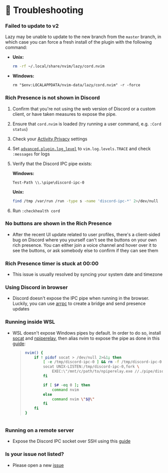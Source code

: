 # 🔧 Troubleshooting

### Failed to update to v2
Lazy may be unable to update to the new branch from the `master` branch, in which case you can force a fresh install of the plugin with the following command:
  
- **Unix:**
    ```sh
    rm -rf ~/.local/share/nvim/lazy/cord.nvim
    ```

- **Windows:**
    ```pwsh
    rm "$env:LOCALAPPDATA/nvim-data/lazy/cord.nvim" -r -force
    ```

### Rich Presence is not shown in Discord
1. Confirm that you're not using the web version of Discord or a custom client, or have taken measures to expose the pipe.
2. Ensure that `cord.nvim` is loaded (try running a user command, e.g. `:Cord status`)
4. Check your [Activity Privacy](https://github.com/vyfor/cord.nvim/assets/92883017/c0c8c410-e90e-425e-bf10-8b59f04f15ce) settings
5. Set [`advanced.plugin.log_level`](./Configuration.md#️-advanced) to `vim.log.levels.TRACE` and check `:messages` for logs
6. Verify that the Discord IPC pipe exists:

   **Windows:**
   ```pwsh
   Test-Path \\.\pipe\discord-ipc-0
   ```

   **Unix:**
   ```sh
   find /tmp /var/run /run -type s -name 'discord-ipc-*' 2>/dev/null
   ```
7. Run `:checkhealth cord`

### No buttons are shown in the Rich Presence
- After the recent UI update related to user profiles, there's a client-sided bug on Discord where you yourself can't see the buttons on your own rich presence. You can either join a voice channel and hover over it to see the buttons, or ask somebody else to confirm if they can see them

### Rich Presence timer is stuck at 00:00
- This issue is usually resolved by syncing your system date and timezone

### Using Discord in browser
- Discord doesn't expose the IPC pipe when running in the browser. Luckily, you can use [arrpc](https://github.com/OpenAsar/arrpc) to create a bridge and send presence updates

### Running inside WSL
- WSL doesn't expose Windows pipes by default. In order to do so, install [socat](https://www.kali.org/tools/socat) and [npiperelay](https://github.com/jstarks/npiperelay/), then alias nvim to expose the pipe as done in this [guide](https://gist.github.com/mousebyte/af45cbecaf0028ea78d0c882c477644a#aliasing-nvim):
    > ```sh
    > nvim() {
    >     if ! pidof socat > /dev/null 2>&1; then
    >         [ -e /tmp/discord-ipc-0 ] && rm -f /tmp/discord-ipc-0
    >         socat UNIX-LISTEN:/tmp/discord-ipc-0,fork \
    >             EXEC:\"/mnt/c/path/to/npiperelay.exe //./pipe/discord-ipc-0\" &
    >         fi
    > 
    >         if [ $# -eq 0 ]; then
    >             command nvim
    >         else
    >             command nvim \"$@\"
    >         fi
    >     fi
    > }
    ```

### Running on a remote server
- Expose the Discord IPC socket over SSH using this [guide](https://carlosbecker.com/posts/discord-rpc-ssh/)

### Is your issue not listed?
- Please open a new [issue](https://github.com/vyfor/cord.nvim/issues/new/choose)